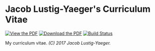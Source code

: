 # Jacob Lustig-Yaeger's Curriculum Vitae
[![View the PDF](https://img.shields.io/badge/view-pdf-blue.svg)](https://docs.google.com/viewer?url=https://github.com/jlustigy/cv/raw/pdf/cv.pdf)
[![Download the PDF](https://img.shields.io/badge/download-pdf-orange.svg)](https://github.com/jlustigy/cv/raw/pdf/cv.pdf)
[![Build Status](https://travis-ci.org/jlustigy/cv.svg?branch=master)](https://travis-ci.org/jlustigy/cv)

My curriculum vitae. *(C) 2017 Jacob Lustig-Yaeger.*
